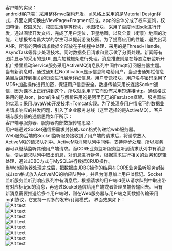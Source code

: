 客户端的实现：
<br>android客户端：采用整体mvc架构开发，ui风格上采用的是Material Design样式，界面之间切换由ViewPage+Fragment形成。app的总体分成了校车查询，校园电话，校园风光，校园生活等等模块，地图模块，采用了百度地图sdk进行开发，通过阅读开发文档，完成了用户定位，卫星地图，以及全景（街景）地图的功能，让想报考南昌大学的学生可以提前游览校园。为了提高应用的性能，避免出现ANR，所有的网络请求数据全部放在子线程中处理，采用的是Thread+Handle，AsyncTask等异步处理技术。同时数据条目请求和显示做了分页处理。新闻等有图片显示的采用的是UIL图片加载框架进行处理。消息推送则是在静态注册监听开机广播里启动Service服务采用ActiveMQ消息队列中间件mqtt订阅服务器主题。当有新消息时，通过通知栏Notification显示信息简略给用户，当点击通知栏信息条目后跳转到相关的页面进行展示详细信息。用户登录模块，用户名与密码采用了MD5+加盐操作进行加密，保证用户信息安全。数据传输采用长连接Socket通信，因为课本上正好讲到这个，所以就采用了它而没有采用短连接http。通信格式采用的是Json，json的生成与解析采用的是阿里巴巴的FastJson框架。
服务器端的实现：采用JavaWeb开发技术+Tomcat实现。为了处理多用户情况下的数据业务请求响应的并发问题，引入了企业服务总线（这里选择的是ActiveMQ）。客户端与服务器的通信思路如下所示：
<br>客户端与服务器、服务器内部数据传输思路：
<br>用户端通过Socket通信把需求封装成Json格式传递给web服务器。
<br>Web服务后端的Socket监听服务接收到了用户端的请求后，将请求放入ActiveMQ的请求队列中。ActiveMQ消息队列中间件，支持异步处理，所以服务器可以继续监听其他用户端请求。而CORE业务监听服务监听到请求队列中有消息后，便从请求队列中取出消息，对消息进行拆包，根据需求进行相关的业务和逻辑处理，通过JDBC方式与MySQL进行数据CRUD操作。
<br>当Web服务器处理完成后，把数据库JDBC操作的结果在CORE业务监听服务封装成Json格式放入ActiveMQ的响应队列中，并且为消息加上用户id标记。Socket监听服务监听到响应队列中有消息后，根据请求的用户端id便从请求队列中取出带有对应标记id的消息，再通过Socket通信给用户端或者管理员端传输回去。当有新消息需要推送给多个用户端时，则在Web服务器与用户端之间数据传输采用mqtt协议，它支持一对多的发布/订阅模式。
界面效果如下：
<br>![Alt text](https://github.com/liangzhanncu/intelligenceNCU/blob/master/app/src/main/res/mipmap-mdpi/1.png)
<br>![Alt text](https://github.com/liangzhanncu/intelligenceNCU/blob/master/app/src/main/res/mipmap-mdpi/2.png)
<br>![Alt text](https://github.com/liangzhanncu/intelligenceNCU/blob/master/app/src/main/res/mipmap-mdpi/3.png)
<br>![Alt text](https://github.com/liangzhanncu/intelligenceNCU/blob/master/app/src/main/res/mipmap-mdpi/4.png)
<br>![Alt text](https://github.com/liangzhanncu/intelligenceNCU/blob/master/app/src/main/res/mipmap-mdpi/5.png)
<br>![Alt text](https://github.com/liangzhanncu/intelligenceNCU/blob/master/app/src/main/res/mipmap-mdpi/6.png)
<br>![Alt text](https://github.com/liangzhanncu/intelligenceNCU/blob/master/app/src/main/res/mipmap-mdpi/7.png)
<br>![Alt text](https://github.com/liangzhanncu/intelligenceNCU/blob/master/app/src/main/res/mipmap-mdpi/8.png)
